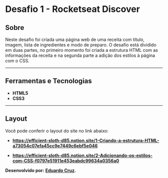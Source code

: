 # Desafio 1 - Rocketseat Discover


## Sobre   
Neste desafio foi criada uma página web de uma receita com título, imagem, lista de ingredientes e modo de preparo.
O desafio está dividido em duas partes, no primeiro momento foi criada a estrutura HTML com as informações da receita e na segunda parte a adição dos estilos à página com o CSS.

---

## Ferramentas e Tecnologias
- **HTML5**
- **CSS3**
---

## Layout
Você pode conferir o layout do site no link abaixo:
- **https://efficient-sloth-d85.notion.site/1-Criando-a-estrutura-HTML-a73054c07efa45cc9e7449c6ebf5e046**

- **https://efficient-sloth-d85.notion.site/2-Adicionando-os-estilos-com-CSS-f0797e51911e453eabdc99634a0356a0**


**Desenvolvido  por:**
**[Eduardo Cruz](https://github.com/edcruz29/).**
